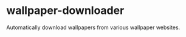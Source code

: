 wallpaper-downloader
====================

Automatically download wallpapers from various wallpaper websites.
